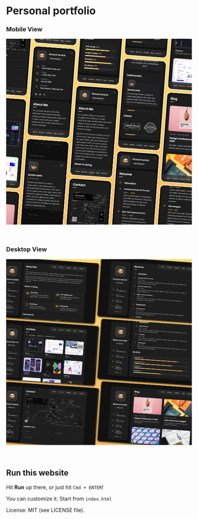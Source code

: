 # Personal portfolio

### Mobile View

<p align="center">
  <img src="./website-demo-image/mobile.png" alt="welcome">
</p>

<br>

### Desktop View

<p align="center">
  <img src="./website-demo-image/desktop.png" alt="welcome">
</p>

<br>

## Run this website

Hit **Run** up there, or just hit `Cmd + ENTER`!

You can customize it.
Start from `index.html`

License: MIT (see LICENSE file).
